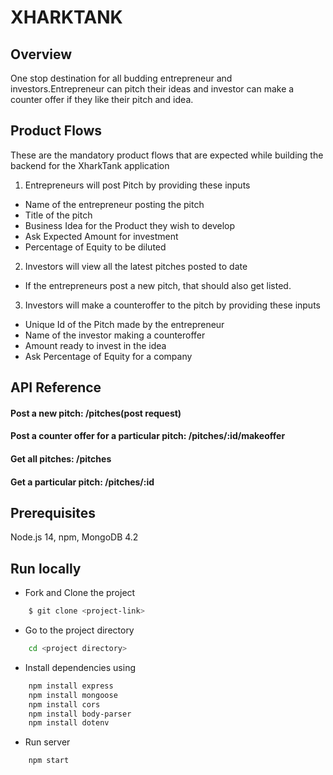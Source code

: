 # XHARKTANK

## Overview
One stop destination for all budding entrepreneur and investors.Entrepreneur can pitch their ideas and investor can make a counter offer if they like their pitch and idea.

## Product Flows
These are the mandatory product flows that are expected while building the backend for the XharkTank application

1. Entrepreneurs will post Pitch by providing these inputs
* Name of the entrepreneur posting the pitch
* Title of the pitch
* Business Idea for the Product they wish to develop
* Ask Expected Amount for investment
* Percentage of Equity to be diluted

2. Investors will view all the latest pitches posted to date
* If the entrepreneurs post a new pitch, that should also get listed. 

3. Investors will make a counteroffer to the pitch by providing these inputs
* Unique Id of the Pitch made by the entrepreneur
* Name of the investor making a counteroffer
* Amount ready to invest in the idea
* Ask Percentage of Equity for a company

## API Reference
#### Post a new pitch: /pitches(post request)
#### Post a counter offer for a particular pitch: /pitches/:id/makeoffer
#### Get all pitches: /pitches
#### Get a particular pitch: /pitches/:id

## Prerequisites
Node.js 14, npm, MongoDB 4.2

## Run locally
* Fork and Clone the project
```bash
    $ git clone <project-link>
```
* Go to the project directory
```bash
    cd <project directory>
```
* Install dependencies using
```bash
    npm install express
    npm install mongoose
    npm install cors
    npm install body-parser
    npm install dotenv
```
* Run server
```bash
    npm start
```